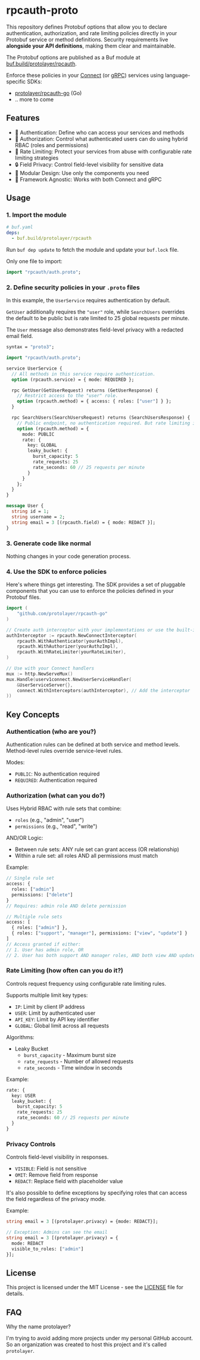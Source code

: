 # rpcauth-proto

This repository defines Protobuf options that allow you to declare authentication, authorization,
and rate limiting policies directly in your Protobuf service or method definitions. Security
requirements live **alongside your API definitions**, making them clear and maintainable.

The Protobuf options are published as a Buf module at
[buf.build/protolayer/rpcauth](https://buf.build/protolayer/rpcauth).

Enforce these policies in your [Connect](https://connectrpc.com/) (or [gRPC](https://grpc.io/))
services using language-specific SDKs:

- [protolayer/rpcauth-go](https://github.com/protolayer/rpcauth-go) (Go)
- .. more to come

## Features

- 🔐 Authentication: Define who can access your services and methods
- 🎫 Authorization: Control what authenticated users can do using hybrid RBAC (roles and
  permissions)
- 🚦 Rate Limiting: Protect your services from abuse with configurable rate limiting strategies
- 🔒 Field Privacy: Control field-level visibility for sensitive data
- 🔌 Modular Design: Use only the components you need
- 🔧 Framework Agnostic: Works with both Connect and gRPC

## Usage

### 1. Import the module

```yaml
# buf.yaml
deps:
  - buf.build/protolayer/rpcauth
```

Run `buf dep update` to fetch the module and update your `buf.lock` file.

Only one file to import:

```protobuf
import "rpcauth/auth.proto";
```

### 2. Define security policies in your `.proto` files

In this example, the `UserService` requires authentication by default.

`GetUser` additionally requires the `"user"` role, while `SearchUsers` overrides the default to be
public but is rate limited to 25 global requests per minute.

The `User` message also demonstrates field-level privacy with a redacted email field.

```protobuf
syntax = "proto3";

import "rpcauth/auth.proto";

service UserService {
  // All methods in this service require authentication.
  option (rpcauth.service) = { mode: REQUIRED };

  rpc GetUser(GetUserRequest) returns (GetUserResponse) {
    // Restrict access to the "user" role.
    option (rpcauth.method) = { access: { roles: ["user"] } };
  }

  rpc SearchUsers(SearchUsersRequest) returns (SearchUsersResponse) {
    // Public endpoint, no authentication required. But rate limiting is enforced.
    option (rpcauth.method) = {
      mode: PUBLIC
      rate: {
        key: GLOBAL
        leaky_bucket: {
          burst_capacity: 5
          rate_requests: 25
          rate_seconds: 60 // 25 requests per minute
        }
      }
    };
  }
}

message User {
  string id = 1;
  string username = 2;
  string email = 3 [(rpcauth.field) = { mode: REDACT }];
}
```

### 3. Generate code like normal

Nothing changes in your code generation process.

### 4. Use the SDK to enforce policies

Here's where things get interesting. The SDK provides a set of pluggable components that you can use
to enforce the policies defined in your Protobuf files.

```go
import (
    "github.com/protolayer/rpcauth-go"
)

// Create auth interceptor with your implementations or use the built-in ones.
authInterceptor := rpcauth.NewConnectInterceptor(
    rpcauth.WithAuthenticator(yourAuthImpl),
    rpcauth.WithAuthorizer(yourAuthzImpl),
    rpcauth.WithRateLimiter(yourRateLimiter),
)

// Use with your Connect handlers
mux := http.NewServeMux()
mux.Handle(userv1connect.NewUserServiceHandler(
    &UserServiceServer{},
    connect.WithInterceptors(authInterceptor), // Add the interceptor
))
```

## Key Concepts

### Authentication (who are you?)

Authentication rules can be defined at both service and method levels. Method-level rules override
service-level rules.

Modes:

- `PUBLIC`: No authentication required
- `REQUIRED`: Authentication required

### Authorization (what can you do?)

Uses Hybrid RBAC with rule sets that combine:

- `roles` (e.g., "admin", "user")
- `permissions` (e.g., "read", "write")

AND/OR Logic:

- Between rule sets: ANY rule set can grant access (OR relationship)
- Within a rule set: all roles AND all permissions must match

Example:

```protobuf
// Single rule set
access: {
  roles: ["admin"]
  permissions: ["delete"]
}
// Requires: admin role AND delete permission

// Multiple rule sets
access: [
  { roles: ["admin"] },
  { roles: ["support", "manager"], permissions: ["view", "update"] }
]
// Access granted if either:
// 1. User has admin role, OR
// 2. User has both support AND manager roles, AND both view AND update permissions
```

### Rate Limiting (how often can you do it?)

Controls request frequency using configurable rate limiting rules.

Supports multiple limit key types:

- `IP`: Limit by client IP address
- `USER`: Limit by authenticated user
- `API_KEY`: Limit by API key identifier
- `GLOBAL`: Global limit across all requests

Algorithms:

- Leaky Bucket
  - `burst_capacity` - Maximum burst size
  - `rate_requests` - Number of allowed requests
  - `rate_seconds` - Time window in seconds

Example:

```protobuf
rate: {
  key: USER
  leaky_bucket: {
    burst_capacity: 5
    rate_requests: 25
    rate_seconds: 60 // 25 requests per minute
  }
}
```

### Privacy Controls

Controls field-level visibility in responses.

- `VISIBLE`: Field is not sensitive
- `OMIT`: Remove field from response
- `REDACT`: Replace field with placeholder value

It's also possible to define exceptions by specifying roles that can access the field regardless of
the privacy mode.

Example:

```protobuf
string email = 3 [(protolayer.privacy) = {mode: REDACT}];

// Exception: Admins can see the email
string email = 3 [(protolayer.privacy) = {
  mode: REDACT
  visible_to_roles: ["admin"]
}];
```

## License

This project is licensed under the MIT License - see the [LICENSE](LICENSE) file for details.

## FAQ

Why the name protolayer?

I'm trying to avoid adding more projects under my personal GitHub account. So an organization was
created to host this project and it's called `protolayer`.
